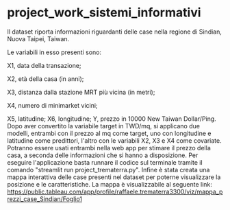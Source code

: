 # project_work_sistemi_informativi
Il dataset riporta informazioni riguardanti delle case nella regione di Sindian, Nuova Taipei, Taiwan.  

Le variabili in esso presenti sono:  

X1, data della transazione;  

X2, età della casa (in anni);  

X3, distanza dalla stazione MRT più vicina (in metri);  

X4, numero di minimarket vicini;  

X5, latitudine;
X6, longitudine;
Y, prezzo in 10000 New Taiwan Dollar/Ping.
Dopo aver convertito la variabile target in TWD/mq, si applicano due modelli, entrambi con il prezzo al mq come target, uno con longitudine e latitudine come predittori, l'altro con le variabili X2, X3 e X4 come covariate. Potranno essere usati entrambi nella web app per stimare il prezzo della casa, a seconda delle informazioni che si hanno a disposizione.
Per eseguire l'applicazione basta runnare il codice sul terminale tramite il comando "streamlit run project_trematerra.py".
Infine è stata creata una mappa interattiva delle case presenti nel dataset per poterne visualizzare la posizione e le caratteristiche.
La mappa è visualizzabile al seguente link: https://public.tableau.com/app/profile/raffaele.trematerra3300/viz/mappa_prezzi_case_Sindian/Foglio1
